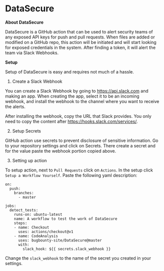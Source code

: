 # DataSecure


**About DataSecure**

DataSecure is a GitHub action that can be used to alert security teams of any exposed API keys for push and pull requests. When files are added or modified on a GitHub repo, this action will be initiated and will start looking for exposed credentials in the system. After finding a token, it will alert the team via Slack Webhooks.

**Setup**

Setup of DataSecure is easy and requires not much of a hassle. 

1) Create a Slack Webhook

You can create a Slack Webhook by going to https://api.slack.com and making an app. When creating the app, select it to be an incoming webhook, and install the webhook to the channel where you want to receive the alerts.

After installing the webhook, copy the URL that Slack provides. You only need to copy the content after https://hooks.slack.com/services/. 


2) Setup Secrets

GitHub action use secrets to prevent disclosure of sensitive information. Go to your repository settings and click on Secrets. There create a secret and for the value paste the webhook portion copied above. 

3) Setting up action

To setup action, next to `Pull Requests` click on `Actions`. In the setup click `Setup a Workflow Yourself`. Paste the following yaml description: 

```
on:
  push:
    branches:
      - master

jobs:
  detect_tests:
    runs-on: ubuntu-latest
    name: A workflow to test the work of DataSecure
    steps:
    - name: Checkout
      uses: actions/checkout@v1
    - name: CodeAnalysis
      uses: bugbounty-site/DataSecure@master
      with:
        slack_hook: ${{ secrets.slack_webhook }}
```

Change the `slack_webhook` to the name of the secret you created in your settings.
